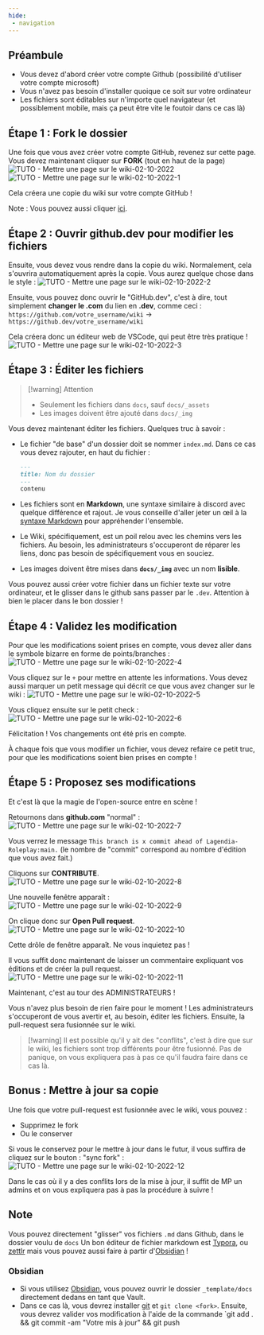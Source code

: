 ```yaml
---
hide:
 - navigation
---
```


## Préambule

- Vous devez d'abord créer votre compte Github (possibilité d'utiliser votre compte microsoft)
- Vous n'avez pas besoin d'installer quoique ce soit sur votre ordinateur
- Les fichiers sont éditables sur n'importe quel navigateur (et possiblement mobile, mais ça peut être vite le foutoir dans ce cas là)

## Étape 1 : Fork le dossier

Une fois que vous avez créer votre compte GitHub, revenez sur cette page.
Vous devez maintenant cliquer sur **FORK** (tout en haut de la page)
![TUTO - Mettre une page sur le wiki-02-10-2022](https://user-images.githubusercontent.com/30244939/193438880-828f1cf2-322d-40fd-b0b5-e082ddd362ea.png)
![TUTO - Mettre une page sur le wiki-02-10-2022-1](https://user-images.githubusercontent.com/30244939/193438890-bcd87f31-08fd-4878-8352-cbfaf009e74f.png)

Cela créera une copie du wiki sur votre compte GitHub !

Note : Vous pouvez aussi cliquer [ici](https://github.com/Lagendia-Roleplay/wiki/fork).

## Étape 2 : Ouvrir github.dev pour modifier les fichiers

Ensuite, vous devez vous rendre dans la copie du wiki. Normalement, cela s'ouvrira automatiquement après la copie.
Vous aurez quelque chose dans le style :
![TUTO - Mettre une page sur le wiki-02-10-2022-2](https://user-images.githubusercontent.com/30244939/193438909-d76a1cf3-887c-432b-813b-64429cb4eaf6.png)

Ensuite, vous pouvez donc ouvrir le "GitHub.dev", c'est à dire, tout simplement **changer le .com** du lien en **.dev**, comme ceci : `https://github.com/votre_username/wiki` → `https://github.dev/votre_username/wiki`

Cela créera donc un éditeur web de VSCode, qui peut être très pratique !
![TUTO - Mettre une page sur le wiki-02-10-2022-3](https://user-images.githubusercontent.com/30244939/193438916-31d4e467-614f-4c24-a002-eb29dd3dab55.png)

## Étape 3 : Éditer les fichiers

> [!warning] Attention
> - Seulement les fichiers dans `docs`, sauf `docs/_assets`
> - Les images doivent être ajouté dans `docs/_img`

Vous devez maintenant éditer les fichiers. Quelques truc à savoir :
- Le fichier "de base" d'un dossier doit se nommer `index.md`. Dans ce cas vous devez rajouter, en haut du fichier :



	```md
	---
	title: Nom du dossier
	---
	contenu
	```



- Les fichiers sont en **Markdown**, une syntaxe similaire à discord avec quelque différence et rajout. Je vous conseille d'aller jeter un œil à la [syntaxe Markdown](https://cours-web.ch/divers/markdown.html) pour appréhender l'ensemble.
- Le Wiki, spécifiquement, est un poil relou avec les chemins vers les fichiers. Au besoin, les administrateurs s'occuperont de réparer les liens, donc pas besoin de spécifiquement vous en souciez.
- Les images doivent être mises dans **`docs/_img`** avec un nom **lisible**.

Vous pouvez aussi créer votre fichier dans un fichier texte sur votre ordinateur, et le glisser dans le github sans passer par le `.dev`. Attention à bien le placer dans le bon dossier !

## Étape 4 : Validez les modification

Pour que les modifications soient prises en compte, vous devez aller dans le symbole bizarre en forme de points/branches :
![TUTO - Mettre une page sur le wiki-02-10-2022-4](https://user-images.githubusercontent.com/30244939/193438927-e9d8ad13-0c81-4b44-873b-7333873d45b0.png)

Vous cliquez sur le `+` pour mettre en attente les informations. Vous devez aussi marquer un petit message qui décrit ce que vous avez changer sur le wiki :
![TUTO - Mettre une page sur le wiki-02-10-2022-5](https://user-images.githubusercontent.com/30244939/193438933-c0a628ab-ec60-48d8-bc15-1d5cfb157760.png)

Vous cliquez ensuite sur le petit check :
![TUTO - Mettre une page sur le wiki-02-10-2022-6](https://user-images.githubusercontent.com/30244939/193438939-8cde56a8-418e-47a6-871c-bead93628b90.png)

Félicitation ! Vos changements ont été pris en compte.

À chaque fois que vous modifier un fichier, vous devez refaire ce petit truc, pour que les modifications soient bien prises en compte !

## Étape 5 : Proposez ses modifications

Et c'est là que la magie de l'open-source entre en scène !

Retournons dans **github.com** "normal" :
![TUTO - Mettre une page sur le wiki-02-10-2022-7](https://user-images.githubusercontent.com/30244939/193438959-82eca093-20c2-4b1c-94af-de31a5902d14.png)

Vous verrez le message `This branch is x commit ahead of Lagendia-Roleplay:main.`
(le nombre de "commit" correspond au nombre d'édition que vous avez fait.)

Cliquons sur **CONTRIBUTE**.
![TUTO - Mettre une page sur le wiki-02-10-2022-8](https://user-images.githubusercontent.com/30244939/193438969-72dc36da-1491-4ec0-a724-cca1e9853234.png)

Une nouvelle fenêtre apparaît :
![TUTO - Mettre une page sur le wiki-02-10-2022-9](https://user-images.githubusercontent.com/30244939/193438976-3e3f9dc6-0dc0-4136-9e31-d90f90d6e03a.png)

On clique donc sur **Open Pull request**.
![TUTO - Mettre une page sur le wiki-02-10-2022-10](https://user-images.githubusercontent.com/30244939/193438978-e65413c1-f5a7-4df4-affc-8967f7b7ce91.png)

Cette drôle de fenêtre apparaît. Ne vous inquietez pas !

Il vous suffit donc maintenant de laisser un commentaire expliquant vos éditions et de créer la pull request.
![TUTO - Mettre une page sur le wiki-02-10-2022-11](https://user-images.githubusercontent.com/30244939/193438981-88ec910d-8d91-4fb7-88b3-e4b7b5615381.png)

Maintenant, c'est au tour des ADMINISTRATEURS !

Vous n'avez plus besoin de rien faire pour le moment !
Les administrateurs s'occuperont de vous avertir et, au besoin, éditer les fichiers. Ensuite, la pull-request sera fusionnée sur le wiki.

>[!warning] Il est possible qu'il y ait des "conflits", c'est à dire que sur le wiki, les fichiers sont trop différents pour être fusionné. Pas de panique, on vous expliquera pas à pas ce qu'il faudra faire dans ce cas là.

## Bonus : Mettre à jour sa copie

Une fois que votre pull-request est fusionnée avec le wiki, vous pouvez :
- Supprimez le fork
- Ou le conserver

Si vous le conservez pour le mettre à jour dans le futur, il vous suffira de cliquez sur le bouton : "sync fork" :
![TUTO - Mettre une page sur le wiki-02-10-2022-12](https://user-images.githubusercontent.com/30244939/193438992-44b3b4f7-2c9d-492a-8a11-c46233da89c1.png)

Dans le cas où il y a des conflits lors de la mise à jour, il suffit de MP un admins et on vous expliquera pas à pas la procédure à suivre !

## Note

Vous pouvez directement "glisser" vos fichiers `.md` dans Github, dans le dossier voulu de `docs`
Un bon éditeur de fichier markdown est [Typora](https://typora.io/), ou [zettlr](https://www.zettlr.com/) mais vous pouvez aussi faire à partir d'[Obsidian](https://obsidian.md/) !

### Obsidian

- Si vous utilisez [Obsidian](https://obsidian.md/), vous pouvez ouvrir le dossier `_template/docs` directement dedans en tant que Vault.
- Dans ce cas là, vous devrez installer [git](https://git-scm.com/) et `git clone <fork>`. Ensuite, vous devrez valider vos modification à l'aide de la commande `git add . && git commit -am "Votre mis à jour" && git push
